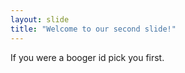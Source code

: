 ```yaml
---
layout: slide
title: "Welcome to our second slide!"
---
```

If you were a booger id pick you first.
